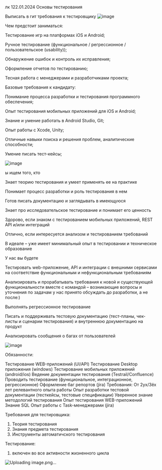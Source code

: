 лк 122.01.2024
Основы тестирования 

Выписать в гит требования к тестировщику 
![image](https://github.com/itkek33/6semestr/assets/113089505/415cbba7-2dca-4bb5-9497-653a99205971)


Чем предстоит заниматься:

Тестирование игр на платформах iOS и Android;

Ручное тестирование (функциональное / регрессионное / пользовательское (usability));

Обнаружение ошибок и контроль их исправления;

Оформление отчетов по тестированию;

Тесная работа с менеджерами и разработчиками проекта;

Базовые требования к кандидату:

Понимание процесса разработки и тестирования программного обеспечения;

Опыт тестирования мобильных приложений для iOS и Android;

Знание и умение работать в Android Studio, Git;

Опыт работы с Xcode, Unity;

Отличные навыки поиска и решения проблем, аналитические способности;

Умение писать тест-кейсы;

![image](https://github.com/itkek33/6semestr/assets/113089505/18cb90ec-758b-449c-ba3d-e9fe9e95aa35)

ы ищем того, кто

Знает теорию тестирования и умеет применять ее на практике

Понимает процесс разработки и роль тестирования в нем

Готов писать документацию и заглядывать в имеющуюся

Знает про исследовательское тестирование и понимает его ценность

Здорово, если знаком с тестированием мобильных приложений, REST API и/или интеграций

Отлично, если интересуется анализом и тестированием требований

В идеале – уже имеет минимальный опыт в тестировании и техническое образование

У нас вы будете

Тестировать web-приложение, API и интеграции с внешними сервисами на соответствие функциональным и нефункциональным требованиям

Анализировать и прорабатывать требования к новой и существующей функциональности вместе с командой – возникающие вопросы и уточнения по задачам у нас принято обсуждать до разработки, а не после:)

Выполнять регрессионное тестирование

Писать и поддерживать тестовую документацию (тест-планы, чек-листы и сценарии тестирования) и внутреннюю документацию на продукт

Анализировать сообщения о багах от пользователей

![image](https://github.com/itkek33/6semestr/assets/113089505/3d76fbc9-fadd-497f-a970-3db982c47c14)

Обязанности:

Тестирование WEB-приложений (UI/API)
Тестирование Desktop приложения (windows)
Тестирование мобильных приложений (android/ios)
Ведение документации тестирования (Testrail/Confluence)
Проводить тестирование (функциональное, интеграционное, регрессионное)
Оформление баг репортов (jira)
Требования:
От 2ух/3ёх лет релевантного опыта работы
Опыт разработки тестовой документации (тесткейсы, тестовые спецификации)
Уверенное знание методологий тестирования
Опыт тестирования WEB-приложений
Знание SQL Опыт работы с Task-менеджерами (jira)

Требования для тестировщика:
1. Теория тестирования
2. Знания предмета тестирования
3. Инструменты автоматичского тестирования

Тестирование: 
1. включен во все активности жизненного цикла

![Uploading image.png…]()

